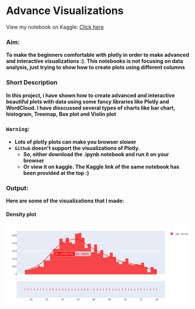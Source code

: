 # Advance Visualizations

View my notebook on Kaggle: [Click here](https://www.kaggle.com/gauravkumar008/advanced-visualizations)<br>

### Aim:
**To make the beginners comfortable with plotly in order to make advanced and interactive visualizations :). This notebooks is not focusing on data analysis, just trying to show how to create plots using different columns**

### Short Description
**In this project, i have shown how to create advanced and interactive beautiful plots with data using some fancy libraries like Plotly and WordCloud. I have disscussed several types of charts like bar chart, histogram, Treemap, Box plot and Violin plot**

### ```Warning```:
 - **Lots of plotly plots can make you browser slower**
 - **```Github``` doesn't support the visualizations of Plotly.**
   - **So, either download the .ipynb notebook and run it on your browser**
   - **Or view it on kaggle. The Kaggle link of the same notebook has been provided at the top :)**

### Output:
**Here are some of the visualizations that I made:**

#### Density plot
![Density_Plot](Images/Density_Plot.png)
